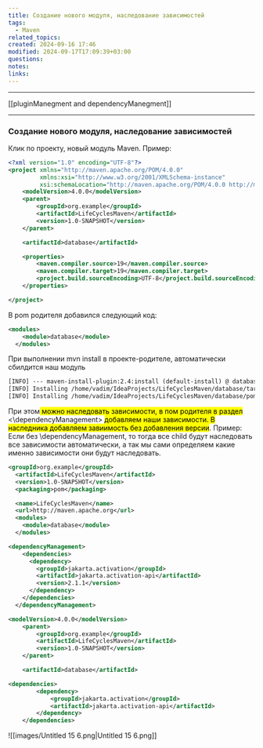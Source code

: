 ```yaml
---
title: Cоздание нового модуля, наследование зависимостей
tags:
  - Maven
related_topics: 
created: 2024-09-16 17:46
modified: 2024-09-17T17:09:39+03:00
questions: 
notes: 
links: 
---
```


---
[[pluginManegment and dependencyManegment]]

----

### Cоздание нового модуля, наследование зависимостей

Клик по проекту, новый модуль Maven. Пример:

```XML
<?xml version="1.0" encoding="UTF-8"?>
<project xmlns="http://maven.apache.org/POM/4.0.0"
         xmlns:xsi="http://www.w3.org/2001/XMLSchema-instance"
         xsi:schemaLocation="http://maven.apache.org/POM/4.0.0 http://maven.apache.org/xsd/maven-4.0.0.xsd">
    <modelVersion>4.0.0</modelVersion>
    <parent>
        <groupId>org.example</groupId>
        <artifactId>LifeCyclesMaven</artifactId>
        <version>1.0-SNAPSHOT</version>
    </parent>

    <artifactId>database</artifactId>

    <properties>
        <maven.compiler.source>19</maven.compiler.source>
        <maven.compiler.target>19</maven.compiler.target>
        <project.build.sourceEncoding>UTF-8</project.build.sourceEncoding>
    </properties>

</project>
```

В pom родителя добавился следующий код:

```XML
<modules>
    <module>database</module>
  </modules>
```

При выполнении mvn install в проекте-родителе, автоматически сбилдится наш модуль

```XML
[INFO] --- maven-install-plugin:2.4:install (default-install) @ database ---
[INFO] Installing /home/vadim/IdeaProjects/LifeCyclesMaven/database/target/database-1.0-SNAPSHOT.jar to /home/vadim/.m2/repository/org/example/database/1.0-SNAPSHOT/database-1.0-SNAPSHOT.jar
[INFO] Installing /home/vadim/IdeaProjects/LifeCyclesMaven/database/pom.xml to /home/vadim/.m2/repository/org/example/database/1.0-SNAPSHOT/database-1.0-SNAPSHOT.pom
```

При этом<mark class="hltr-yellow"> можно наследовать зависимости, в пом родителя в раздел</mark> <\dependencyManagement> <mark class="hltr-green2">добавляем наши зависимости. В наследника добавляем завиимость без добавления версии</mark>. Пример:
Если без \dependencyManagement, то тогда все child будут наследовать все зависимости автоматически, а так мы сами определяем какие именно зависимости они будут наследовать.

```XML
<groupId>org.example</groupId>
  <artifactId>LifeCyclesMaven</artifactId>
  <version>1.0-SNAPSHOT</version>
  <packaging>pom</packaging>

  <name>LifeCyclesMaven</name>
  <url>http://maven.apache.org</url>
  <modules>
    <module>database</module>
  </modules>

<dependencyManagement>
    <dependencies>
      <dependency>
        <groupId>jakarta.activation</groupId>
        <artifactId>jakarta.activation-api</artifactId>
        <version>2.1.1</version>
      </dependency>
    </dependencies>
  </dependencyManagement>
```

```XML
<modelVersion>4.0.0</modelVersion>
    <parent>
        <groupId>org.example</groupId>
        <artifactId>LifeCyclesMaven</artifactId>
        <version>1.0-SNAPSHOT</version>
    </parent>

    <artifactId>database</artifactId>

<dependencies>
        <dependency>
            <groupId>jakarta.activation</groupId>
            <artifactId>jakarta.activation-api</artifactId>
        </dependency>
    </dependencies>
```

![[images/Untitled 15 6.png|Untitled 15 6.png]]


